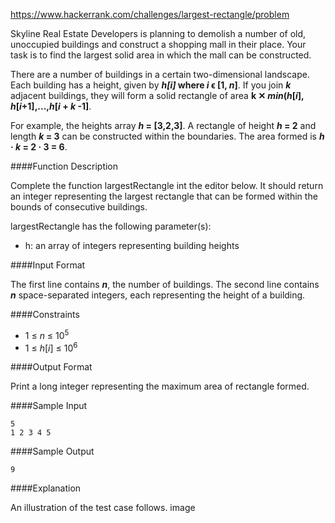 https://www.hackerrank.com/challenges/largest-rectangle/problem

Skyline Real Estate Developers is planning to demolish a number of old, unoccupied buildings and construct a shopping mall in their place. Your task is to find the largest solid area in which the mall can be constructed.

There are a number of buildings in a certain two-dimensional landscape. Each building has a height, given by ***h[i]* where *i* ϵ [1, *n*]**. If you join ***k*** adjacent buildings, they will form a solid rectangle of area **k ✕ *min*(*h*[*i*], *h*[*i*+1],...,*h*[*i* + *k* -1]**.

For example, the heights array ***h* = [3,2,3]**. A rectangle of height ***h* = 2** and length ***k* = 3** can be constructed within the boundaries. The area formed is ***h* · *k* = 2 · 3 = 6**.

####Function Description

Complete the function largestRectangle int the editor below. It should return an integer representing the largest rectangle that can be formed within the bounds of consecutive buildings.

largestRectangle has the following parameter(s):

* h: an array of integers representing building heights

####Input Format

The first line contains ***n***, the number of buildings. 
The second line contains ***n*** space-separated integers, each representing the height of a building.

####Constraints
* 1 ≤ *n* ≤ 10<sup>5</sup>
* 1 ≤ *h*[*i*] ≤ 10<sup>6</sup>

####Output Format

Print a long integer representing the maximum area of rectangle formed.

####Sample Input
```
5
1 2 3 4 5
```

####Sample Output
```
9
```
####Explanation

An illustration of the test case follows. 
image